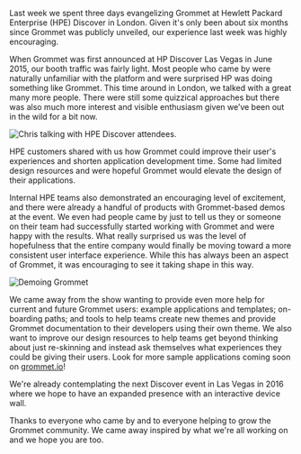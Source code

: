Last week we spent three days evangelizing Grommet at Hewlett Packard Enterprise (HPE) Discover in London. Given it's only been about six months since Grommet was publicly unveiled, our experience last week was highly encouraging.

When Grommet was first announced at HP Discover Las Vegas in June 2015, our booth traffic was fairly light. Most people who came by were naturally unfamiliar with the platform and were surprised HP was doing something like Grommet. This time around in London, we talked with a great many more people. There were still some quizzical approaches but there was also much more interest and visible enthusiasm given we’ve been out in the wild for a bit now.

![Chris talking with HPE Discover attendees.](IMG_1228.jpg)

HPE customers shared with us how Grommet could improve their user's experiences and shorten application development time. Some had limited design resources and were hopeful Grommet would elevate the design of their applications.

Internal HPE teams also demonstrated an encouraging level of excitement, and there were already a handful of products with Grommet-based demos at the event. We even had people came by just to tell us they or someone on their team had successfully started working with Grommet and were happy with the results. What really surprised us was the level of hopefulness that the entire company would finally be moving toward a more consistent user interface experience. While this has always been an aspect of Grommet, it was encouraging to see it taking shape in this way.

![Demoing Grommet](IMG_1218-225x300.jpg)

We came away from the show wanting to provide even more help for current and future Grommet users: example applications and templates; on-boarding paths; and tools to help teams create new themes and provide Grommet documentation to their developers using their own theme. We also want to improve our design resources to help teams get beyond thinking about just re-skinning and instead ask themselves what experiences they could be giving their users. Look for more sample applications coming soon on [grommet.io](http://grommet.io)!

We're already contemplating the next Discover event in Las Vegas in 2016 where we hope to have an expanded presence with an interactive device wall.

Thanks to everyone who came by and to everyone helping to grow the Grommet community. We came away inspired by what we're all working on and we hope you are too.

